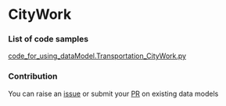 # CityWork

### List of code samples 

<!-- 50-List of code -->

<!-- [code entry](link) -->
[code_for_using_dataModel.Transportation_CityWork.py](https://github.com/smart-data-models/dataModel.Transportation/blob/master/CityWork/code/code_for_using_dataModel.Transportation_CityWork.py)


<!-- /50-List of code -->

### Contribution
You can raise an [issue](https://github.com/smart-data-models/dataModel.Transportation/issues) or submit your [PR](https://github.com/smart-data-models/dataModel.Transportation/pulls) on existing data models
